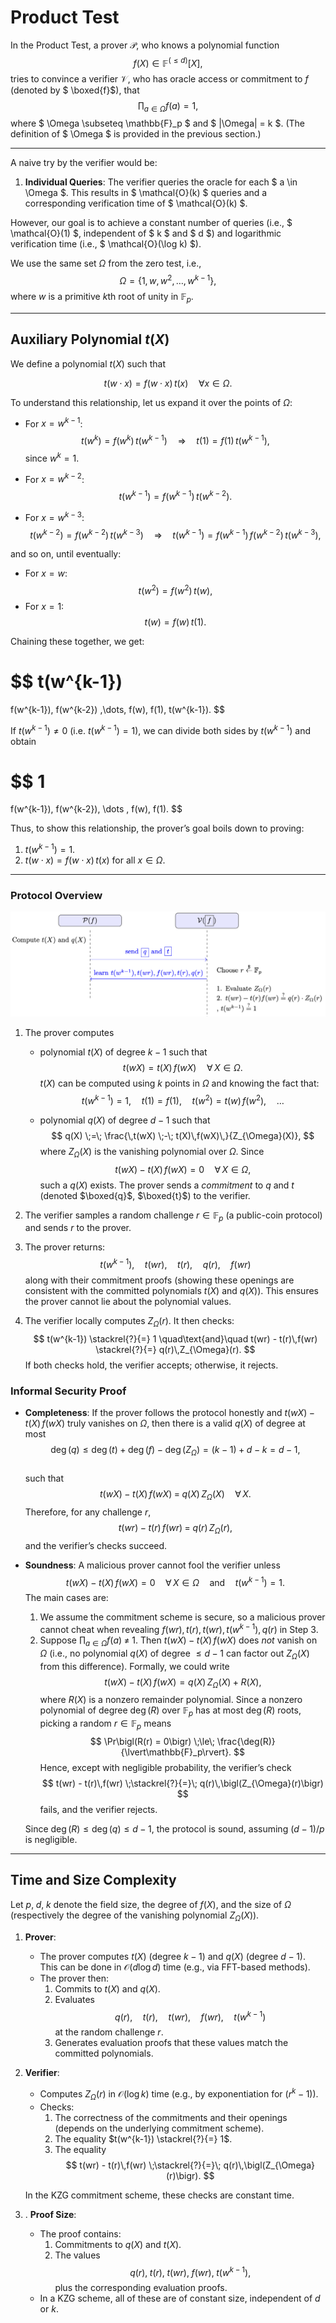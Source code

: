 # Product Test
In the Product Test, a prover $\mathcal{P}$, who knows a polynomial function 
$$
f(X) \in \mathbb{F}^{(\leq d)}[X],
$$
tries to convince a verifier $\mathcal{V}$, who has oracle access or commitment to $f$ (denoted by $ \boxed{f}$), that
$$
\prod_{a \in \Omega} f(a) = 1,
$$
where $ \Omega \subseteq \mathbb{F}_p $ and $ |\Omega| = k $. (The definition of $ \Omega $ is provided in the previous section.)

---

A naive try by the verifier would be:
1. **Individual Queries**: The verifier queries the oracle for each $ a \in \Omega $. This results in $ \mathcal{O}(k) $ queries and a corresponding verification time of $ \mathcal{O}(k) $.

However, our goal is to achieve a constant number of queries (i.e., $ \mathcal{O}(1) $, independent of $ k $ and $ d $) and logarithmic verification time (i.e., $ \mathcal{O}(\log k) $).

We use the same set $\Omega$ from the zero test, i.e.,
$$
\Omega = \{1, w, w^2, \dots, w^{k-1}\},
$$
where $w$ is a primitive $k$th root of unity in $\mathbb{F}_p$.

---
## Auxiliary Polynomial $t(X)$

We define a polynomial $t(X)$ such that

$$
t(w \cdot x) = f(w \cdot x) \, t(x) \quad \forall x \in \Omega.
$$

To understand this relationship, let us expand it over the points of $\Omega$:

- For $x = w^{k-1}$:  
  $$
  t(w^k) = f(w^k)\, t(w^{k-1})
  \quad\Longrightarrow\quad
  t(1) = f(1)\, t(w^{k-1}),
  $$
  since $w^k = 1$.

- For $x = w^{k-2}$:
  $$
  t(w^{k-1}) = f(w^{k-1})\, t(w^{k-2}).
  $$

- For $x = w^{k-3}$:
  $$
  t(w^{k-2}) = f(w^{k-2})\, t(w^{k-3})
  \quad\Longrightarrow\quad
  t(w^{k-1}) = f(w^{k-1})\, f(w^{k-2})\, t(w^{k-3}),
  $$

and so on, until eventually:

- For $x = w$:
  $$
  t(w^2) = f(w^2)\, t(w),
  $$
- For $x = 1$:
  $$
  t(w) = f(w)\, t(1).
  $$

Chaining these together, we get:

$$
t(w^{k-1}) 
= 
f(w^{k-1})\, f(w^{k-2}) \,\dots\, f(w)\, f(1)\, t(w^{k-1}).
$$

If $t(w^{k-1}) \neq 0$ (i.e. $t(w^{k-1}) = 1$), we can divide both sides by $t(w^{k-1})$ and obtain

$$
1
=
f(w^{k-1})\, f(w^{k-2})\, \dots \, f(w)\, f(1).
$$

Thus, to show this relationship, the prover’s goal boils down to proving:

1. $t(w^{k-1}) = 1$.  
2. $t(w \cdot x) = f(w \cdot x)\, t(x)$ for all $x \in \Omega$.

---

### Protocol Overview

![Product Test Protocol](./diagrams/prod_test.png)

1. The prover computes
    - polynomial $t(X)$ of degree $k-1$ such that
    $$
    t(wX) = t(X)\, f(wX) \quad \forall\, X \in \Omega.
    $$
    $t(X)$ can be computed using $k$ points in $\Omega$ and knowing the fact that:
    $$
    t(w^{k-1}) = 1, \quad t(1) = f(1), \quad t(w^2) = t(w)\,f(w^2), \quad \dots
    $$

    - polynomial $q(X)$ of degree $d - 1$ such that
    $$
    q(X) \;=\; \frac{\,t(wX) \;-\; t(X)\,f(wX)\,}{Z_{\Omega}(X)},
    $$
    where $Z_{\Omega}(X)$ is the vanishing polynomial over $\Omega$. Since 
    $$
    t(wX) - t(X)\,f(wX) = 0 \quad \forall\, X \in \Omega,
    $$
    such a $q(X)$ exists.
    The prover sends a *commitment* to $q$ and $t$ (denoted $\boxed{q}$, $\boxed{t}$) to the verifier.

2. The verifier samples a random challenge $r \in \mathbb{F}_p$ (a public-coin protocol) and sends $r$ to the prover.

3. The prover returns:
   $$
   t(w^{k-1}),\quad t(wr),\quad t(r),\quad q(r),\quad f(wr)
   $$
   along with their commitment proofs (showing these openings are consistent with the committed polynomials $t(X)$ and $q(X)$). This ensures the prover cannot lie about the polynomial values.


4. The verifier locally computes $Z_{\Omega}(r)$. It then checks:
   $$
   t(w^{k-1}) \stackrel{?}{=} 1
   \quad\text{and}\quad
   t(wr) - t(r)\,f(wr) \stackrel{?}{=} q(r)\,Z_{\Omega}(r).
   $$
   If both checks hold, the verifier accepts; otherwise, it rejects.

### Informal Security Proof
- **Completeness**: If the prover follows the protocol honestly and $t(wX) - t(X)\,f(wX)$
  truly vanishes on $\Omega$, then there is a valid $q(X)$ of degree at most 
  $$\deg(q) \le \deg(t) + \deg(f) - \deg(Z_{\Omega}) = (k-1) + d - k = d - 1,$$  
  such that
  $$
  t(wX) - t(X)\,f(wX) \;=\; q(X)\,Z_{\Omega}(X) 
  \quad\forall\,X.
  $$
  Therefore, for any challenge $r$,
  $$
  t(wr) - t(r)\,f(wr) \;=\; q(r)\,Z_{\Omega}(r),
  $$
  and the verifier’s checks succeed.

- **Soundness**: A malicious prover cannot fool the verifier unless 
  $$
  t(wX) - t(X)\,f(wX) = 0 \quad \forall\,X \in \Omega
  \quad\text{and}\quad
  t(w^{k-1}) = 1.
  $$
  The main cases are:
   1. We assume the commitment scheme is secure, so a malicious prover cannot cheat when revealing $f(wr),\,t(r),\,t(wr),\,t(w^{k-1}),\,q(r)$ in Step 3.
   2. Suppose $\prod_{a \in \Omega} f(a) \;\neq\; 1.$
    Then $t(wX) - t(X)\,f(wX)$ does *not* vanish on $\Omega$ (i.e., no polynomial $q(X)$ of degree $\le d - 1$ can factor out $Z_{\Omega}(X)$ from this difference). Formally, we could write
    $$
    t(wX) - t(X)\,f(wX) 
    =
    q(X)\,Z_{\Omega}(X) \;+\; R(X),
    $$
    where $R(X)$ is a nonzero remainder polynomial. Since a nonzero polynomial of degree $\deg(R)$ over $\mathbb{F}_p$ has at most $\deg(R)$ roots, picking a random $r \in \mathbb{F}_p$ means
    $$
    \Pr\bigl(R(r) = 0\bigr) 
    \;\le\; 
    \frac{\deg(R)}{\lvert\mathbb{F}_p\rvert}.
    $$
    Hence, except with negligible probability, the verifier’s check 
    $$
    t(wr) - t(r)\,f(wr) \;\stackrel{?}{=}\; q(r)\,\bigl(Z_{\Omega}(r)\bigr)
    $$
    fails, and the verifier rejects.

	 Since $\deg(R) \le \deg(q) \le d - 1$, the protocol is sound, assuming $(d - 1)/p$ is negligible.

---

## Time and Size Complexity
Let $p,\; d,\; k$ denote the field size, the degree of $f(X)$, and the size of $\Omega$ (respectively the degree of the vanishing polynomial $Z_{\Omega}(X)$).


1. **Prover**:  
   - The prover computes $t(X)$ (degree $k-1$) and $q(X)$ (degree $d-1$). This can be done in 
     $\mathcal{O}(d \log d)$ time (e.g., via FFT-based methods).  
   - The prover then:
     1. Commits to $t(X)$ and $q(X)$.
     2. Evaluates 
        $$
        q(r),\quad t(r),\quad t(wr),\quad f(wr),\quad t(w^{k-1})
        $$
        at the random challenge $r$.
     3. Generates evaluation proofs that these values match the committed polynomials.


2. **Verifier**:  
   - Computes $Z_{\Omega}(r)$ in 
     $\mathcal{O}(\log k)$ time (e.g., by exponentiation for $(r^k - 1)$).  
   - Checks:
     1. The correctness of the commitments and their openings (depends on the underlying commitment scheme).
     2. The equality $t(w^{k-1}) \stackrel{?}{=} 1$.
     3. The equality 
        $$
        t(wr) - t(r)\,f(wr) 
        \;\stackrel{?}{=}\; 
        q(r)\,\bigl(Z_{\Omega}(r)\bigr).
        $$

   In the KZG commitment scheme, these checks are constant time.

3. . **Proof Size**:  
   - The proof contains:
     1. Commitments to $q(X)$ and $t(X)$.
     2. The values 
        $$q(r),\; t(r),\; t(wr),\; f(wr),\; t(w^{k-1}),$$ 
        plus the corresponding evaluation proofs.  
   - In a KZG scheme, all of these are of constant size, independent of $d$ or $k$.